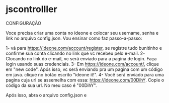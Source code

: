 # jscontrolller

CONFIGURAÇÃO

Voce precisa criar uma conta no ideone e colocar seu username, senha e link no arquivo config.json. Vou ensinar como faz passo-a-passo:

1- vá para https://ideone.com/account/register, se registre tudo bunitinho e confirme sua conta clicando no link que vc recebeu pelo e-mail.
2- Clocando no link do e-mail, vc será enviado para a pagina de login. Faça login usando suas credenciais.
3- Em https://ideone.com/account/, clique em "new code". Após isso, vc será enviando pra um pagina com um código em java. clique no botão escrito "ideone it!".
4- Você será enviado para uma pagina cuja url se assemelha com essa: https://ideone.com/00DihY. Copie o código da sua url. No meu caso é "00DihY".

Após isso, abra o arquivo config.json e 
